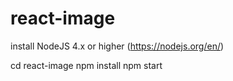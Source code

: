 # react-image

install NodeJS 4.x or higher (https://nodejs.org/en/)

cd react-image
npm install
npm start
